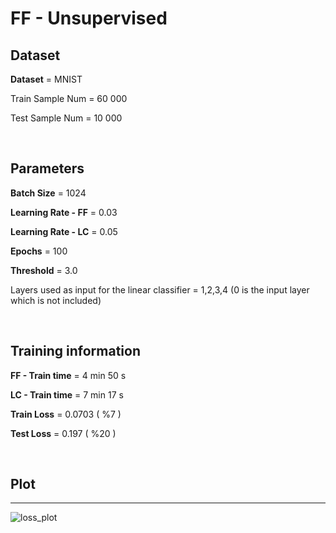 # FF - Unsupervised

## Dataset

**Dataset** = MNIST

Train Sample Num = 60 000

Test Sample Num = 10 000

<br>

## Parameters

**Batch Size** = 1024

**Learning Rate - FF** = 0.03

**Learning Rate - LC** = 0.05

**Epochs** = 100

**Threshold** = 3.0

Layers used as input for the linear classifier = 1,2,3,4 (0 is the input layer which is not included)

<br>

## Training information

**FF - Train time** = 4 min 50 s

**LC - Train time** = 7 min 17 s

**Train Loss** = 0.0703 ( %7 )

**Test Loss**  =  0.197 ( %20 )

<br>

## Plot

---

![loss_plot](/Untitled.png)

